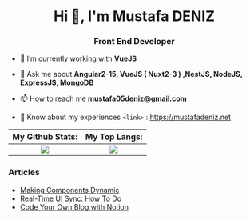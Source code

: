 <h1 align="center">Hi 👋, I'm Mustafa DENIZ</h1>
<h3 align="center">Front End Developer</h3>

- 🌱 I’m currently working with **VueJS**

- 💬 Ask me about **Angular2-15, VueJS ( Nuxt2-3 ) ,NestJS, NodeJS, ExpressJS, MongoDB**

- 📫 How to reach me **mustafa05deniz@gmail.com**

- 📄 Know about my experiences `<link>` : <https://mustafadeniz.net>

| My Github Stats:            |  My Top Langs: |
:-------------------------:|:-------------------------:
![](https://github-readme-stats.vercel.app/api?username=mustafa05deniz&count_private=true&theme=swift&show_icons=true&hide=contribs,prs) |  ![](https://github-readme-stats.vercel.app/api/top-langs/?username=kerimdemir&layout=compact&count_private=true&theme=swift&show_icons=true&hide=contribs,prs)


<h3>Articles</h3>
<ul>
  <li>
    <a href="https://medium.com/p/d06568f51653" target="_blank">Making Components Dynamic</a></br>
   
  </li>
  <li>
   <a href='https://medium.com/@mustafa05deniz/real-time-ui-sync-how-to-do-fe9abc3a51b6'>Real-Time UI Sync: How To Do</a>
  </li>
  <li>
   <a href='https://medium.com/roofstacks-tech/notion-ile-kendi-blog-sayfanızı-yapabilirsiniz-dbaa922b10e)https://medium.com/roofstacks-tech/notion-ile-kendi-blog-sayfanızı-yapabilirsiniz-dbaa922b10e'>Code Your Own Blog with Notion</a>
  </li>
  
  </ul>
